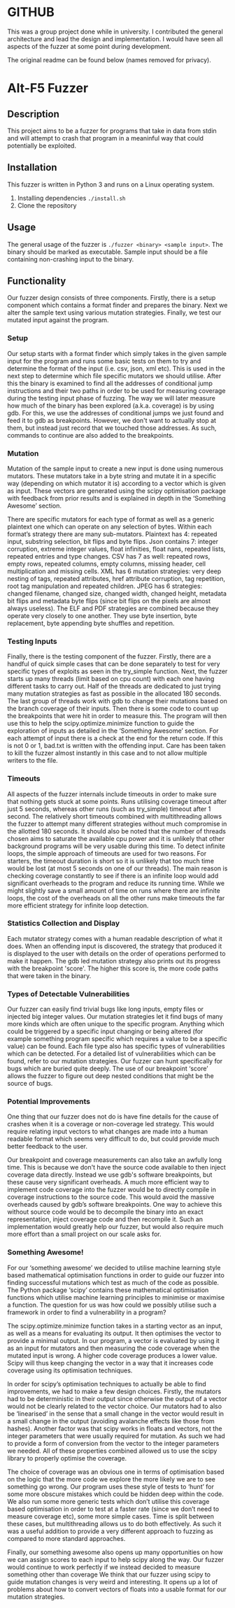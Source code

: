# GITHUB
This was a group project done while in university. I contributed the general architecture and lead the design and implementation. I would have seen all aspects of the fuzzer at some point during development.

The original readme can be found below (names removed for privacy).

# Alt-F5 Fuzzer

## Description
This project aims to be a fuzzer for programs that take in data from stdin and
will attempt to crash that program in a meaninful way that could potentially be
exploited.

## Installation
This fuzzer is written in Python 3 and runs on a Linux operating system.

1. Installing dependencies
   `./install.sh`
2. Clone the repository

## Usage
The general usage of the fuzzer is `./fuzzer <binary> <sample input>`. The binary
should be marked as executable. Sample input should be a file containing non-crashing
input to the binary.

## Functionality

Our fuzzer design consists of three components. Firstly, there is a setup component which contains a format finder and prepares the binary. Next we alter the sample text using various mutation strategies. Finally, we test our mutated input against the program.

### Setup
Our setup starts with a format finder which simply takes in the given sample input for the program and runs some basic tests on them to try and determine the format of the input (i.e. csv, json, xml etc). This is used in the next step to determine which file specific mutators we should utilise. After this the binary is examined to find all the addresses of conditional jump instructions and their two paths in order to be used for measuring coverage during the testing input phase of fuzzing. The way we will later measure how much of the binary has been explored (a.k.a. coverage) is by using gdb. For this, we use the addresses of conditional jumps we just found and feed it to gdb as breakpoints. However, we don't want to actually stop at them, but instead just record that we touched those addresses. As such, commands to continue are also added to the breakpoints.

### Mutation
Mutation of the sample input to create a new input is done using numerous mutators. These mutators take in a byte string and mutate it in a specific way (depending on which mutator it is) according to a vector which is given as input. These vectors are generated using the scipy optimisation package with feedback from prior results and is explained in depth in the ‘Something Awesome’ section.

There are specific mutators for each type of format as well as a generic plaintext one which can operate on any selection of bytes. Within each format’s strategy there are many sub-mutators. Plaintext has 4: repeated input, substring selection, bit flips and byte flips. Json contains 7: integer corruption, extreme integer values, float infinities, float nans, repeated lists, repeated entries and type changes. CSV has 7 as well: repeated rows, empty rows, repeated columns, empty columns, missing header, cell multiplication and missing cells. XML has 6 mutation strategies: very deep nesting of tags, repeated attributes, href attribute corruption, tag repetition, root tag manipulation and repeated children. JPEG has 6 strategies: changed filename, changed size, changed width, changed height, metadata bit flips and metadata byte flips (since bit flips on the pixels are almost always useless). The ELF and PDF strategies are combined because they operate very closely to one another. They use byte insertion, byte replacement, byte appending byte shuffles and repetition.

### Testing Inputs

Finally, there is the testing component of the fuzzer. Firstly, there are a handful of quick simple cases that can be done separately to test for very specific types of exploits as seen in the try_simple function. Next, the fuzzer starts up many threads (limit based on cpu count) with each one having different tasks to carry out. Half of the threads are dedicated to just trying many mutation strategies as fast as possible in the allocated 180 seconds. The last group of threads work with gdb to change their mutations based on the branch coverage of their inputs. Then there is some code to count up the breakpoints that were hit in order to measure this. The program will then use this to help the scipy.optimize.minimize function to guide the exploration of inputs as detailed in the ‘Something Awesome’ section. For each attempt of input there is a check at the end for the return code. If this is not 0 or 1, bad.txt is written with the offending input. Care has been taken to kill the fuzzer almost instantly in this case and to not allow multiple writers to the file.

### Timeouts
All aspects of the fuzzer internals include timeouts in order to make sure that nothing gets stuck at some points. Runs utilising coverage timeout after just 5 seconds, whereas other runs (such as try_simple) timeout after 1 second. The relatively short timeouts combined with multithreading allows the fuzzer to attempt many different strategies without much compromise in the allotted 180 seconds. It should also be noted that the number of threads chosen aims to saturate the available cpu power and it is unlikely that other background programs will be very usable during this time. To detect infinite loops, the simple approach of timeouts are used for two reasons. For starters, the timeout duration is short so it is unlikely that too much time would be lost (at most 5 seconds on one of our threads). The main reason is checking coverage constantly to see if there is an infinite loop would add significant overheads to the program and reduce its running time. While we might slightly save a small amount of time on runs where there are infinite loops, the cost of the overheads on all the other runs make timeouts the far more efficient strategy for infinite loop detection.

### Statistics Collection and Display
Each mutator strategy comes with a human readable description of what it does. When an offending input is discovered, the strategy that produced it is displayed to the user with details on the order of operations performed to make it happen. The gdb led mutation strategy also prints out its progress with the breakpoint 'score'. The higher this score is, the more code paths that were taken in the binary.

### Types of Detectable Vulnerabilities
Our fuzzer can easily find trivial bugs like long inputs, empty files or injected big integer values. Our mutation strategies let it find bugs of many more kinds which are often unique to the specific program. Anything which could be triggered by a specific input changing or being altered (for example something program specific which requires a value to be a specific value) can be found. Each file type also has specific types of vulnerabilities which can be detected. For a detailed list of vulnerabilities which can be found, refer to our mutation strategies. Our fuzzer can hunt specifically for bugs which are buried quite deeply. The use of our breakpoint ‘score’ allows the fuzzer to figure out deep nested conditions that might be the source of bugs.

### Potential Improvements
One thing that our fuzzer does not do is have fine details for the cause of crashes when it is a coverage or non-coverage led strategy. This would require relating input vectors to what changes are made into a human readable format which seems very difficult to do, but could provide much better feedback to the user.

Our breakpoint and coverage measurements can also take an awfully long time. This is because we don't have the source code available to then inject coverage data directly. Instead we use gdb's software breakpoints, but these cause very significant overheads. A much more efficient way to implement code coverage into the fuzzer would be to directly compile in coverage instructions to the source code. This would avoid the massive overheads caused by gdb’s software breakpoints. One way to achieve this without source code would be to decompile the binary into an exact representation, inject coverage code and then recompile it. Such an implementation would greatly help our fuzzer, but would also require much more effort than a small project on our scale asks for.

### Something Awesome!

For our ‘something awesome’ we decided to utilise machine learning style based mathematical optimisation functions in order to guide our fuzzer into finding successful mutations which test as much of the code as possible. The Python package ‘scipy’ contains these mathematical optimisation functions which utilise machine learning principles to minimise or maximise a function. The question for us was how could we possibly utilise such a framework in order to find a vulnerability in a program?

The scipy.optimize.minimize function takes in a starting vector as an input, as well as a means for evaluating its output. It then optimises the vector to provide a minimal output. In our program, a vector is evaluated by using it as an input for mutators and then measuring the code coverage when the mutated input is wrong. A higher code coverage produces a lower value. Scipy will thus keep changing the vector in a way that it increases code coverage using its optimisation techniques.

In order for scipy’s optimisation techniques to actually be able to find improvements, we had to make a few design choices. Firstly, the mutators had to be deterministic in their output since otherwise the output of a vector would not be clearly related to the vector choice. Our mutators had to also be ‘linearised’ in the sense that a small change in the vector would result in a small change in the output (avoiding avalanche effects like those from hashes). Another factor was that scipy works in floats and vectors, not the integer parameters that were usually required for mutation. As such we had to provide a form of conversion from the vector to the integer parameters we needed. All of these properties combined allowed us to use the scipy library to properly optimise the coverage.

The choice of coverage was an obvious one in terms of optimisation based on the logic that the more code we explore the more likely we are to see something go wrong. Our program uses these style of tests to ‘hunt’ for some more obscure mistakes which could be hidden deep within the code. We also run some more generic tests which don’t utilise this coverage based optimisation in order to test at a faster rate (since we don’t need to measure coverage etc), some more simple cases. Time is split between these cases, but multithreading allows us to do both effectively. As such it was a useful addition to provide a very different approach to fuzzing as compared to more standard approaches.

Finally, our something awesome also opens up many opportunities on how we can assign scores to each input to help scipy along the way. Our fuzzer would continue to work perfectly if we instead decided to measure something other than coverage
We think that our fuzzer using scipy to guide mutation changes is very weird and interesting. It opens up a lot of problems about how to convert vectors of floats into a usable format for our mutation strategies. 

